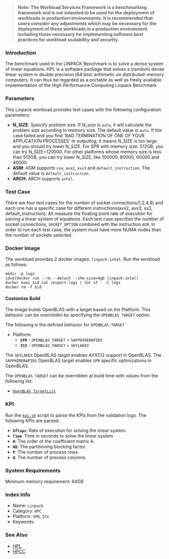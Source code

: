 >
> **Note: The Workload Services Framework is a benchmarking framework and is not intended to be used for the deployment of workloads in production environments. It is recommended that users consider any adjustments which may be necessary for the deployment of these workloads in a production environment including those necessary for implementing software best practices for workload scalability and security.**
>

### Introduction

The benchmark used in the LINPACK Benchmark is to solve a dense system of linear equations. HPL is a software package that solves a (random) dense linear system in double precision (64 bits) arithmetic on distributed-memory computers. It can thus be regarded as a portable as well as freely available implementation of the High Performance Computing Linpack Benchmark.

### Parameters

This Linpack workload provides test cases with the following configuration parameters:
- **N_SIZE**: Speicify problem size. If N_size is `auto`, it will calculate the problem size according to memory size. The default value is `auto`. If the case failed and you find 'BAD TERMINATION OF ONE OF YOUR APPLICATION PROCESSES' in outputlog, it means N_SIZE is too large and you should try lower N_SIZE. For SPR with memory size: 512GB, you can try N_SIZE=120000. For other platforms whose memory size is less than 512GB, you can try lower N_SIZE, like 100000, 80000, 60000 and 40000.
- **ASM**: ASM supports `sse`, `avx2`, `avx3` and `default_instruction`. The default value is `default_instruction`.
- **ARCH**: ARCH supports `intel`.

### Test Case

There are four test cases for the number of socket connections(1,2,4,8) and each one has a specific case for different instructions(avx2, avx3, ss3, default_instruction). All measure the floating point rate of execution for solving a linear system of equations. Each test case specifies the number of socket connections, `SOCKET_OPTION` combined with the instruction `ASM`. In order to run each test case, the system must have more NUMA nodes than the number of sockets selected.

### Docker Image

The workload provides 2 docker images: `linpack-intel`. Run the workload as follows:

```
mkdir -p logs
id=$(docker run --rm --detach --shm-size=4gb linpack-intel)
docker exec $id cat /export-logs | tar xf - -C logs
docker rm -f $id
```

#### Customize Build

The image builds OpenBLAS with a target based on the Platform. This behavior
can be overridden by specifying the `OPENBLAS_TARGET` option.

The following is the defined behavior for `OPENBLAS_TARGET`
- Platform:
  - **`SPR`** - `OPENBLAS_TARGET` = `SAPPHIRERAPIDS`
  - **`ICX`** - `OPENBLAS_TARGET` = `SKYLAKEX`

The `SKYLAKEX` OpenBLAS target enables AVX512 support in OpenBLAS. The
`SAPPHIRERAPIDS` OpenBLAS target enables `SPR` specific optimizations in
OpenBLAS.

The `OPENBLAS_TARGET` can be overridden at build time with values from the
following list:
- [`OpenBLAS TargetList`](https://github.com/xianyi/OpenBLAS/blob/develop/TargetList.txt)

### KPI

Run the [`kpi.sh`](kpi.sh) script to parse the KPIs from the validation logs. The following KPIs are parsed:
- **`Gflops`**: Rate of execution for solving the linear system.
- **`Time`**: Time in seconds to solve the linear system.
- **`N`**: The order of the coefficient matrix A.
- **`NB`**: The partitioning blocking factor.
- **`P`**: The number of process rows.
- **`Q`**: The number of process columns.

### System Requirements

Minimum memory requirement: 64GB

### Index Info
- Name: `Linpack`
- Category: `HPC`
- Platform: `SPR`, `ICX`
- Keywords:

### See Also

- [HPL](http://www.netlib.org/benchmark/hpl/)
- [HPCC](http://icl.cs.utk.edu/hpcc/)
